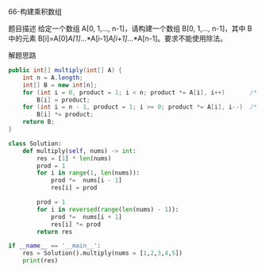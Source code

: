 66-构建乘积数组

题目描述
给定一个数组 A[0, 1,..., n-1]，请构建一个数组 B[0, 1,..., n-1]，其中 B 中的元素 B[i]=A[0]*A[1]*...*A[i-1]*A[i+1]*...*A[n-1]。要求不能使用除法。

解题思路
```java
public int[] multiply(int[] A) {
    int n = A.length;
    int[] B = new int[n];
    for (int i = 0, product = 1; i < n; product *= A[i], i++)       /* 从左往右累乘 */
        B[i] = product;
    for (int i = n - 1, product = 1; i >= 0; product *= A[i], i--)  /* 从右往左累乘 */
        B[i] *= product;
    return B;
}
```

```python
class Solution:
    def multiply(self, nums) -> int:
        res = [1] * len(nums)
        prod = 1
        for i in range(1, len(nums)):
            prod *=  nums[i - 1]
            res[i] = prod

        prod = 1
        for i in reversed(range(len(nums) - 1)):
            prod *=  nums[i + 1]
            res[i] *= prod
        return res

if __name__ == '__main__':
    res = Solution().multiply(nums = [1,2,3,4,5])
    print(res)
```
